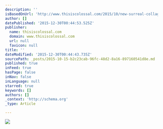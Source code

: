 ```yaml
---
description: ''
isBasedOnUrl: 'http://www.thisiscolossal.com/2015/10/new-surreal-collages-by-eugenia-loli/'
author: []
datePublished: '2015-12-30T00:44:53.525Z'
publisher:
  name: thisiscolossal.com
  domain: www.thisiscolossal.com
  url: null
  favicon: null
title: ''
dateModified: '2015-12-30T00:44:43.735Z'
sourcePath: _posts/2015-10-15-b2c23cab-96fc-48d2-8a16-897160541d8e.md
published: true
inFeed: true
hasPage: false
inNav: false
inLanguage: null
starred: true
keywords: []
authors: []
_context: 'http://schema.org'
_type: Article

---
```

![](http://www.thisiscolossal.com/wp-content/uploads/2015/10/loli-3.jpeg)